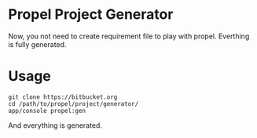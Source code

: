 # Propel Project Generator

Now, you not need to create requirement file to play with propel. Everthing is fully generated.

# Usage

    git clone https://bitbucket.org
    cd /path/to/propel/project/generator/
    app/console propel:gen

And everything is generated.